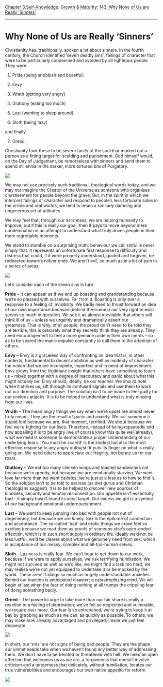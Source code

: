 [Chapter 3.Self-Knowledge](https://www.theschooloflife.com/thebookoflife/category/self-knowledge/): [Growth & Maturity](https://www.theschooloflife.com/thebookoflife/category/self-knowledge/growth-maturity/): [143. Why None of Us are Really 'Sinners'](https://www.theschooloflife.com/thebookoflife/beyond-the-seven-deadly-sins/)

* * *

# Why None of Us are Really ‘Sinners’

Christianity has, traditionally, spoken a lot about sinners. In the fourth century, the Church identified ‘seven deadly sins’: failings of character that were to be particularly condemned and avoided by all righteous people. They were

1. Pride (being snobbish and boastful)

2. Envy

3. Wrath (getting very angry)

4. Gluttony (eating too much)

5. Lust (wanting to sleep around)

6. Sloth (being lazy)

and finally

7. Greed.

Christianity took these to be severe faults of the soul that marked out a person as&nbsp;a fitting target for scolding and punishment. God himself would, on the Day of Judgement, be remorseless with sinners and send them to spend millennia in the darker, more tortured bits of Purgatory.

![](https://s-media-cache-ak0.pinimg.com/736x/b2/48/75/b24875e60fac0b184f118bf9f262dd4e.jpg)

We may not use precisely such traditional, theological words today, and we may not imagine the Creator of the Universe as someone who organises chastisement for people beyond the grave. But, in the spirit in which we interpret failings of character and respond to people’s less fortunate sides in the online and real worlds, we tend to retain a similarly damning and ungenerous set of attitudes.

We may feel that, through our harshness, we are helping humanity to improve, but if this is really our goal, then it pays to move beyond mere condemnation in an attempt to understand what truly drives people in their more regrettable moments.

We stand to stumble on a surprising truth: behaviour we call sinful is never simply that. It represents an unfortunate first response to difficulty and distress that could, if it were properly understood, guided and forgiven, be redirected towards nobler ends. We aren’t evil, so much as in a lot of pain in a series of areas.

**![](http://www.wga.hu/art/g/giotto/padova/7vicevir/virtu_1.jpg)**

Let’s consider each of the seven sins in turn:

**Pride** – It can appear as if we end up boasting and grandstanding because we’re so pleased with ourselves. Far from it. Boasting is only ever a response to a feeling of invisibility. We badly need to thrust forward an idea of our own importance because (behind the scenes) our very right to exist seems so much in question. We see it as almost inevitable that others will think ill of us – unless we urgently and dramatically assert our greatness.&nbsp;That is why, of all people, the proud don’t need to be told they are terrible; this is precisely what they secretly think they are already. They need encouragement to feel a more genuine pride in their own merits – so as to be spared the manic impulse constantly to call them to the attention of others.

**Envy** – Envy is a graceless way of confronting an idea that is, in other contexts, fundamental to decent ambition as well as modesty of character: the notion that we are incomplete, imperfect and in need of improvement. Envy grows from the legitimate insight that others have something to teach us – mixed together with a degree of inaccuracy and panic about what this might actually be. Envy should, ideally, be our teacher. We should note when it strikes us, sift through its confused signals and use them to work out our direction and purpose. The solution isn’t to be made to feel guilty for our envious attacks. It is to be helped to understand what is truly missing from our lives.

**Wrath** – The mean angry things we say when we’re upset are almost never truly meant. They are the result of panic and anxiety. We call someone a stupid fool because we are, that moment, terrified. We shout because we feel we’re fighting for our lives. Therefore, instead of being repeatedly&nbsp;told how appalling it is to be angry (we of course know this quite well already), what we need is someone to demonstrate a proper understanding of our underlying fears. ‘You must be scared’ is the kindest but also the most effective response to any angry outburst; it puts its finger on what is really going on. We need others to appreciate our fragility, not berate us for our roars.

**Gluttony** – We eat too many chicken wings and toasted sandwiches not because we’re greedy, but because we are emotionally starving. We want love far more than we want calories; we’re just at a loss as to how to find it. So the solution isn’t to be told to eat less (as diet gurus and Christian theologians suggest); it is to be helped to discover new sources of kindness, security and emotional connection. Our appetite isn’t essentially bad – it simply hasn’t found its ideal target. Our excess weight is a symbol of our&nbsp;background emotional undernourishment.

**Lust** – We want to keep jumping into bed with people not out of degeneracy,&nbsp;but because we are lonely. Sex is the epitome&nbsp;of connection and acceptance. The so-called ‘bad’ and erotic things we crave feel so exciting because we read them as&nbsp;proofs of someone else’s open-ended affection, which is in such short supply in ordinary life. Ideally we’d not be less lustful, we’d be clearer about what we genuinely need from sex: which is acceptance of our messy, complex and all-too-human selves.

**Sloth** – Laziness is really fear. We can’t bear to get down to our work, because if we were to apply ourselves, we risk&nbsp;terrifying humiliation. We might not succeed as well as we’d like, we might find a task too hard, we may realise we’re not yet equipped to undertake it or be mocked by the world. These aren’t failings so much as hugely understandable anxieties. Behind our inaction is anticipated disaster; a catastrophizing mind. We will begin at last when the fear of doing nothing at all trumps the crippling fear of doing something badly.

**Greed –** The powerful urge to take more than our fair share is really a reaction to a feeling of deprivation; we’ve felt so neglected and vulnerable, we require ever more. Our fear is so entrenched, we’re trying to keep it at bay by grabbing as much as we can, as quickly as possible. To others, we may make look already advantaged and privileged; inside we just feel desperate.

**![](https://streetsofsalem.files.wordpress.com/2013/03/envy-bosch-detail.jpg)**

In short, our ‘sins’ are not signs of&nbsp;being bad people. They are the shape our unmet needs take when we haven’t found any better way of addressing them. We don’t have to be berated or threatened with hell. We need an open affection that welcomes us as we are, a forgiveness that doesn’t involve criticism and a tenderness that delicately, without humiliation, locates our true vulnerabilities and encourages our own native appetite for reform.

[![](https://img.youtube.com/vi/tMjF_100onI/0.jpg)](https://www.youtube.com/embed/tMjF_100onI?ecver=2 '')
